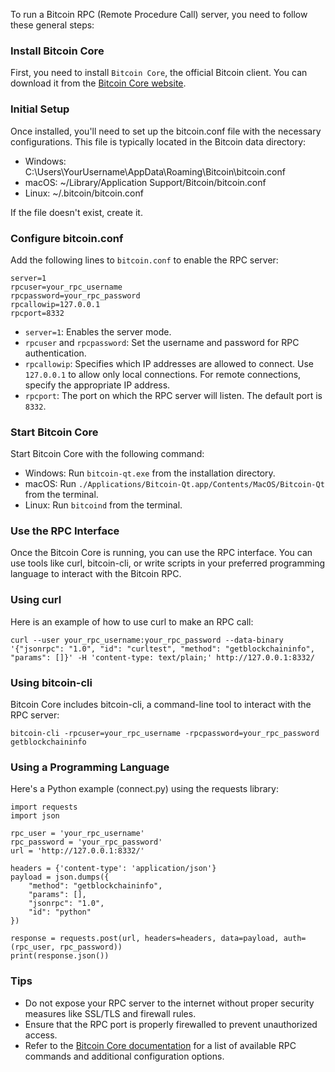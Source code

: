 To run a Bitcoin RPC (Remote Procedure Call) server, you need to follow these general steps:

### Install Bitcoin Core
   
First, you need to install `Bitcoin Core`, the official Bitcoin client. You can download it from the [Bitcoin Core website](https://bitcoin.org/en/download).

### Initial Setup
   
Once installed, you'll need to set up the bitcoin.conf file with the necessary configurations. This file is typically located in the Bitcoin data directory:

- Windows: C:\Users\YourUsername\AppData\Roaming\Bitcoin\bitcoin.conf
- macOS: ~/Library/Application Support/Bitcoin/bitcoin.conf
- Linux: ~/.bitcoin/bitcoin.conf

If the file doesn't exist, create it.

### Configure bitcoin.conf

Add the following lines to `bitcoin.conf` to enable the RPC server:
```
server=1
rpcuser=your_rpc_username
rpcpassword=your_rpc_password
rpcallowip=127.0.0.1
rpcport=8332
```
- `server=1`: Enables the server mode.
- `rpcuser` and `rpcpassword`: Set the username and password for RPC authentication.
- `rpcallowip`: Specifies which IP addresses are allowed to connect. Use `127.0.0.1` to allow only local connections. For remote connections, specify the appropriate IP address.
- `rpcport`: The port on which the RPC server will listen. The default port is `8332`.

### Start Bitcoin Core
Start Bitcoin Core with the following command:

- Windows: Run `bitcoin-qt.exe` from the installation directory.
- macOS: Run `./Applications/Bitcoin-Qt.app/Contents/MacOS/Bitcoin-Qt` from the terminal.
- Linux: Run `bitcoind` from the terminal.

### Use the RPC Interface
Once the Bitcoin Core is running, you can use the RPC interface. You can use tools like curl, bitcoin-cli, or write scripts in your preferred programming language to interact with the Bitcoin RPC.

### Using curl
Here is an example of how to use curl to make an RPC call:
```
curl --user your_rpc_username:your_rpc_password --data-binary '{"jsonrpc": "1.0", "id": "curltest", "method": "getblockchaininfo", "params": []}' -H 'content-type: text/plain;' http://127.0.0.1:8332/
```
### Using bitcoin-cli
Bitcoin Core includes bitcoin-cli, a command-line tool to interact with the RPC server:
```
bitcoin-cli -rpcuser=your_rpc_username -rpcpassword=your_rpc_password getblockchaininfo
```
### Using a Programming Language
Here's a Python example (connect.py) using the requests library:
```
import requests
import json

rpc_user = 'your_rpc_username'
rpc_password = 'your_rpc_password'
url = 'http://127.0.0.1:8332/'

headers = {'content-type': 'application/json'}
payload = json.dumps({
    "method": "getblockchaininfo",
    "params": [],
    "jsonrpc": "1.0",
    "id": "python"
})

response = requests.post(url, headers=headers, data=payload, auth=(rpc_user, rpc_password))
print(response.json())
```

### Tips
- Do not expose your RPC server to the internet without proper security measures like SSL/TLS and firewall rules.
- Ensure that the RPC port is properly firewalled to prevent unauthorized access.
- Refer to the [Bitcoin Core documentation](https://developer.bitcoin.org/reference/rpc/index.html) for a list of available RPC commands and additional configuration options.
